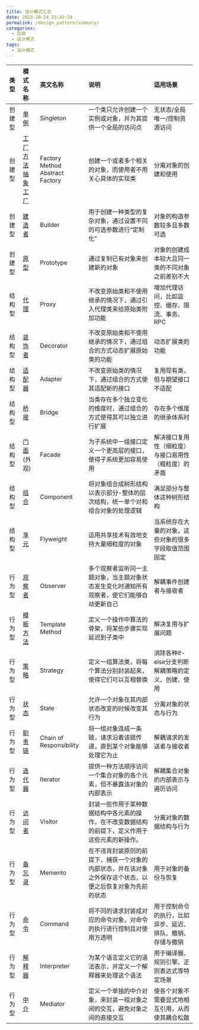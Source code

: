 ```yaml
---
title: 设计模式汇总
date: 2023-10-24 23:42:24
permalink: /design_pattern/summary/
categories:
  - 后端
  - 设计模式
tags:
  - 设计模式
---
```

| **类型** | **模式名称**                                            | **英文名称**                            | **说明**                                                | **适用场景**                      |
| :----- | :-------------------------------------------------- | :---------------------------------- | :---------------------------------------------------- | :---------------------------- |
| 创建型    | [单例](./01.创建型-单例模式)                                 | Singleton                           | 一个类只允许创建一个实例或对象，并为其提供一个全局的访问点                         | 无状态/全局唯一/控制资源访问               |
| 创建型    | [工厂方法](./02.创建型-工厂方法模式)<br/>[抽象工厂](./03.创建型-抽象工厂模式) | Factory Method<br/>Abstract Factory | 创建一个或者多个相关的对象，而使用者不用关心具体的实现类                          | 分离对象的创建和使用                    |
| 创建型    | [建造者](./04.创建型-建造者模式)                                    | Builder                             | 用于创建一种类型的复杂对象，通过设置不同的可选参数进行“定制化”                      | 对象的构造参数较多且多数可选                |
| 创建型    | [原型](./05.创建型-原型模式)                                   | Prototype                           | 通过复制已有对象来创建新的对象                                       | 对象的创建成本较大且同一类的不同对象之前差别不大      |
| 结构型    | [代理](./12.结构型-代理模式)                                       | Proxy                               | 不改变原始类和不使用继承的情况下，通过引入代理类来给原始类附加功能                     | 增加代理访问，比如监控、缓存、限流、事务、RPC      |
| 结构型    | [装饰者](./11.结构型-装饰者模式)                                  | Decorator                           | 不改变原始类和不使用继承的情况下，通过组合的方式动态扩展原始类的功能                    | 动态扩展类的功能                      |
| 结构型    | [适配器](./09.结构型-适配器模式)                                    | Adapter                             | 不改变原始类的情况下，通过组合的方式使其适配新的接口                            | 复用现有类，但与期望接口不适配               |
| 结构型    | [桥接](./08.结构型-桥接模式)                                      | Bridge                              | 当类存在多个独立变化的维度时，通过组合的方式使得其可以独立进行扩展                     | 存在多个维度的继承体系时                  |
| 结构型    | [门面](./10.结构型-外观模式)(外观)                                  | Facade                              | 为子系统中一组接口定义一个更高层的接口，使得子系统更加容易使用                       | 解决接口复用性（细粒度）与接口易用性（粗粒度）的矛盾    |
| 结构型    | [组合](./07.结构型-组合模式)                                   | Component                           | 将对象组合成树形结构以表示部分-整体的层次结构，统一单个对和组合对象的处理逻辑               | 满足部分与整体这种树形结构                 |
| 结构型    | [享元](./06.结构型-享元模式)                                   | Flyweight                           | 运用共享技术有效地支持大量细粒度的对象                                   | 当系统存在大量的对象，这些对象的很多字段取值范围固定    |
| 行为型    | [观察者](./16.行为型-观察者模式)                                   | Observer                            | 多个观察者监听同一主题对象，当主题对象状态发生变化时通知所有观察者，使它们能够自动更新自己         | 解耦事件创建者与接收者                   |
| 行为型    | [模板方法](./14.行为型-模板方法模式)                           | Template Method                     | 定义一个操作中算法的骨架，将某些步骤实现延迟到子类中                            | 解决复用与扩展问题                     |
| 行为型    | [策略](./13.行为型-策略模式)                                    | Strategy                            | 定义一组算法类，将每个算法分别封装起来，使得它们可以互相替换                        | 消除各种if-else分支判断 解耦策略的定义、创建、使用 |
| 行为型    | [状态](./20.行为型-状态模式)                                       | State                               | 允许一个对象在其内部状态改变的时候改变其行为                                | 分离对象的状态与行为                    |
| 行为型    | [职责链](./17.行为型-责任链模式)                    | Chain of Responsibility             | 将一组对象连成一条链，请求沿着该链传递，直到某个对象能够处理它为止                     | 解耦请求的发送者与接收者                  |
| 行为型    | [迭代器](./15.行为型-迭代器模式)                                   | Iterator                            | 提供一种方法顺序访问一个集合对象的各个元素，但不暴露该对象的内部表示                    | 解耦集合对象的内部表示与遍历访问              |
| 行为型    | [访问者](./21.行为型-访问者模式)                                    | Visitor                             | 封装一些作用于某种数据结构中各元素的操作，在不改变数据结构的前提下，定义作用于这些元素的新操作。      | 分离对象的数据结构与行为                  |
| 行为型    | [备忘录](./19.行为型-备忘录模式)                                    | Memento                             | 在不违背封装原则的前提下，捕获一个对象的内部状态，并在该对象之外保存这个状态，以便之后恢复对象为先前的状态 | 用于对象的备份与恢复                    |
| 行为型    | [命令](./18.行为型-命令模式)                                     | Command                             | 将不同的请求封装成对应的命令对象，对命令的执行进行控制且对使用方透明                    | 用于控制命令的执行，比如异步、延迟、排队、撤销、存储与撤销 |
| 行为型    | [解释器](./23.行为型-解释器模式)                                | Interpreter                         | 为某个语言定义它的语法表示，并定义一个解释器来处理这个语法                         | 用于编译器、规则引擎、正则表达式等特定场景         |
| 行为型    | [中介](./22.行为型-中介者模式)                                    | Mediator                            | 定义一个单独的中介对象，来封装一组对象之间的交互，避免对象之间的直接交互                  | 使各个对象不需要显式地相互引用，从而使其耦合松散      |



